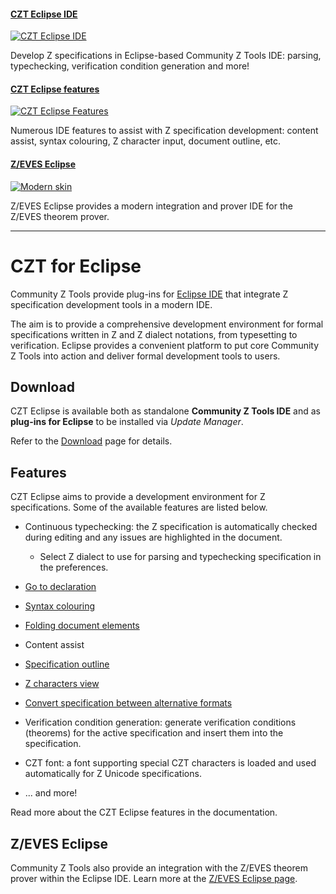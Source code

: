 #### [CZT Eclipse IDE][czt-eclipse-link]

[![CZT Eclipse IDE](images/carousel-z-unicode.png)][czt-eclipse-link]

Develop Z specifications in Eclipse-based Community Z Tools IDE: parsing, typechecking, verification condition generation and more!


#### [CZT Eclipse features][features]

[![CZT Eclipse Features](images/carousel-z-latex.png)][features]

Numerous IDE features to assist with Z specification development: content assist, syntax colouring, Z character input, document outline, etc.


#### [Z/EVES Eclipse][zeves-eclipse]

[![Modern skin](images/carousel-zeves.png)][zeves-eclipse]

Z/EVES Eclipse provides a modern integration and prover IDE for the Z/EVES theorem prover.


[czt-eclipse-link]: images/czt-eclipse-unicode.png "CZT Eclipse IDE"
[features]: #Features
[zeves-eclipse]: zeves/


---


# CZT for Eclipse

Community Z Tools provide plug-ins for [Eclipse IDE][eclipse] that integrate Z specification development tools in a modern IDE.

The aim is to provide a comprehensive development environment for formal specifications written in Z and Z dialect notations, from typesetting to verification. Eclipse provides a convenient platform to put core Community Z Tools into action and deliver formal development tools to users.


## Download

CZT Eclipse is available both as standalone **Community Z Tools IDE** and as **plug-ins for Eclipse** to be installed via _Update Manager_.

Refer to the [Download][download] page for details.

[eclipse]: http://www.eclipse.org
[download]: download.html


## Features

CZT Eclipse aims to provide a development environment for Z specifications. Some of the available features are listed below.

-   Continuous typechecking: the Z specification is automatically checked during editing and any issues are highlighted in the document.

    -   Select Z dialect to use for parsing and typechecking specification in the preferences.
-   [Go to declaration]( help/getting-started/go-to-declaration.html )
-   [Syntax colouring]( help/getting-started/syntax-coloring.html )
-   [Folding document elements]( help/concepts/folding-para.html )
-   Content assist
-   [Specification outline]( help/concepts/czt-views.html#Outline )
-   [Z characters view]( help/concepts/czt-views.html#Z_Character_Map )
-   [Convert specification between alternative formats]( help/concepts/czt-views.html#Z_Conversion )
-   Verification condition generation: generate verification conditions (theorems) for the active specification and insert them into the specification.
-   CZT font: a font supporting special CZT characters is loaded and used automatically for Z Unicode specifications.
-   ... and more!

Read more about the CZT Eclipse features in the documentation.


## Z/EVES Eclipse

Community Z Tools also provide an integration with the Z/EVES theorem prover within the Eclipse IDE. Learn more at the [Z/EVES Eclipse page][zeves-eclipse].

[zeves-eclipse]: zeves/
